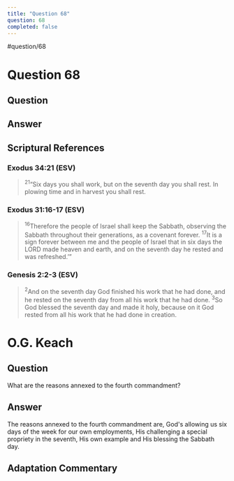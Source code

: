 ```yaml
---
title: "Question 68"
question: 68
completed: false
---
```

#question/68
# Question 68

## Question


## Answer


## Scriptural References
### Exodus 34:21 (ESV)
> <sup>21</sup>“Six days you shall work, but on the seventh day you shall rest. In plowing time and in harvest you shall rest.

### Exodus 31:16-17 (ESV)
> <sup>16</sup>Therefore the people of Israel shall keep the Sabbath, observing the Sabbath throughout their generations, as a covenant forever.
> <sup>17</sup>It is a sign forever between me and the people of Israel that in six days the LORD made heaven and earth, and on the seventh day he rested and was refreshed.’”

### Genesis 2:2-3 (ESV)
> <sup>2</sup>And on the seventh day God finished his work that he had done, and he rested on the seventh day from all his work that he had done.
> <sup>3</sup>So God blessed the seventh day and made it holy, because on it God rested from all his work that he had done in creation.

# O.G. Keach
## Question
What are the reasons annexed to the fourth commandment?

## Answer
The reasons annexed to the fourth commandment are, God's allowing us six days of the week for our own employments, His challenging a special propriety in the seventh, His own example and His blessing the Sabbath day.

## Adaptation Commentary
